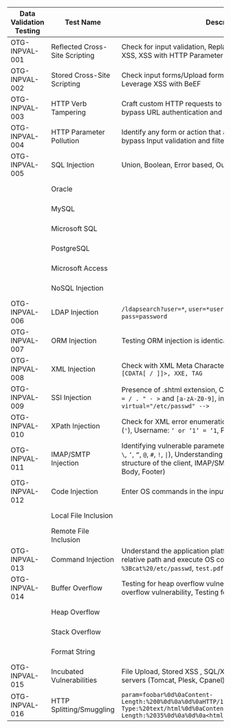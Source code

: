 ---
---

|Data Validation Testing|Test Name|Description|Tools|Status|Comment|
|-----------------------|---------|-----------|-----|------|-------|
|OTG-INPVAL-001|Reflected Cross-Site Scripting|Check for input validation, Replace the vector used to identify XSS, XSS with HTTP Parameter Pollution.|{{proxy}}|Not Started||
|OTG-INPVAL-002|Stored Cross-Site Scripting|Check input forms/Upload forms and analyze HTML codes, Leverage XSS with BeEF|{{proxy}}|Not Started||
|OTG-INPVAL-003|HTTP Verb Tampering|Craft custom HTTP requests to test the other methods to bypass URL authentication and authorization.|{{proxy}}|Not Started||
|OTG-INPVAL-004|HTTP Parameter Pollution|Identify any form or action that allows user-supplied input to bypass Input validation and filters using HPP|{{proxy}}|Not Started||
|OTG-INPVAL-005|SQL Injection|Union, Boolean, Error based, Out-of-band, Time delay.|{{custom}}|Not Started||
||Oracle||{{custom}}|Not Started||
||MySQL||{{custom}}|Not Started||
||Microsoft SQL||{{custom}}|Not Started||
||PostgreSQL||{{custom}}|Not Started||
||Microsoft Access||{{custom}}|Not Started||
||NoSQL Injection||{{custom}}|Not Started||
|OTG-INPVAL-006|LDAP Injection|`/ldapsearch?user=*`, `user=*user=*)(uid=*))(\|(uid=*`, `pass=password`|{{proxy}}|Not Started||
|OTG-INPVAL-007|ORM Injection|Testing ORM injection is identical to SQL injection testing|{{custom}}|Not Started||
|OTG-INPVAL-008|XML Injection|Check with XML Meta Characters `', " , <>, <!--/-->, &, <![CDATA[ / ]]>, XXE, TAG`|{{proxy}}|Not Started||
|OTG-INPVAL-009|SSI Injection|Presence of .shtml extension, Check for these characters: `< ! # = / . " - >` and `[a-zA-Z0-9]`, include String = `<!--#include virtual="/etc/passwd" -->`|{{proxy}}|Not Started||
|OTG-INPVAL-010|XPath Injection|Check for XML error enumeration by supplying a single quote (`'`), Username: `‘ or ‘1’ = ‘1`, Password: `‘ or ‘1’ = ‘1`|{{proxy}}|Not Started||
|OTG-INPVAL-011|IMAP/SMTP Injection|Identifying vulnerable parameters with special characters (i.e.: `\`, `‘`, `“`, `@`, `#`, `!`, `\|`), Understanding the data flow and deployment structure of the client, IMAP/SMTP command injection (Header, Body, Footer)|{{proxy}}|Not Started||
|OTG-INPVAL-012|Code Injection|Enter OS commands in the input field: `?arg=1; system('id')`|{{proxy}}|Not Started||
||Local File Inclusion||{{manual}}|Not Started||
||Remote File Inclusion||{{manual}}|Not Started||
|OTG-INPVAL-013|Command Injection|Understand the application platform, OS, folder structure, relative path and execute OS commands on a Web server, `%3Bcat%20/etc/passwd`, `test.pdf+\|+Dir C:\`|{{proxy}}|Not Started||
|OTG-INPVAL-014|Buffer Overflow|Testing for heap overflow vulnerability, Testing for stack overflow vulnerability, Testing for format string vulnerability|{{scanner}}|Not Started||
||Heap Overflow||{{manual}}|Not Started||
||Stack Overflow||{{manual}}|Not Started||
||Format String||{{manual}}|Not Started||
|OTG-INPVAL-015|Incubated Vulnerabilities|File Upload, Stored XSS , SQL/XPATH Injection, Misconfigured servers (Tomcat, Plesk, Cpanel)|{{proxy}}|Not Started||
|OTG-INPVAL-016|HTTP Splitting/Smuggling|`param=foobar%0d%0aContent-Length:%200%0d%0a%0d%0aHTTP/1.1%20200%20OK%0d%0aContent-Type:%20text/html%0d%0aContent-Length:%2035%0d%0a%0d%0a<html>Sorry,%20System%20Down</html>`|{{proxy}}|Not Started||
